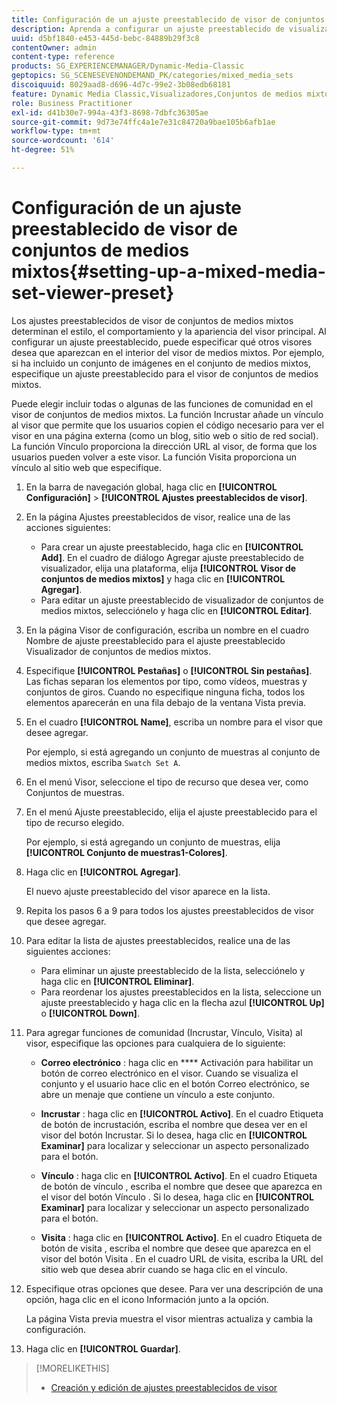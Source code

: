 ```yaml
---
title: Configuración de un ajuste preestablecido de visor de conjuntos de medios mixtos
description: Aprenda a configurar un ajuste preestablecido de visualizador de conjuntos de medios mixtos.
uuid: d5bf1840-e453-445d-bebc-84889b29f3c8
contentOwner: admin
content-type: reference
products: SG_EXPERIENCEMANAGER/Dynamic-Media-Classic
geptopics: SG_SCENESEVENONDEMAND_PK/categories/mixed_media_sets
discoiquuid: 8029aad8-d696-4d7c-99e2-3b08edb68181
feature: Dynamic Media Classic,Visualizadores,Conjuntos de medios mixtos
role: Business Practitioner
exl-id: d41b30e7-994a-43f3-8698-7dbfc36305ae
source-git-commit: 9d73e74ffc4a1e7e31c84720a9bae105b6afb1ae
workflow-type: tm+mt
source-wordcount: '614'
ht-degree: 51%

---
```


# Configuración de un ajuste preestablecido de visor de conjuntos de medios mixtos{#setting-up-a-mixed-media-set-viewer-preset}

Los ajustes preestablecidos de visor de conjuntos de medios mixtos determinan el estilo, el comportamiento y la apariencia del visor principal. Al configurar un ajuste preestablecido, puede especificar qué otros visores desea que aparezcan en el interior del visor de medios mixtos. Por ejemplo, si ha incluido un conjunto de imágenes en el conjunto de medios mixtos, especifique un ajuste preestablecido para el visor de conjuntos de medios mixtos.

Puede elegir incluir todas o algunas de las funciones de comunidad en el visor de conjuntos de medios mixtos. La función Incrustar añade un vínculo al visor que permite que los usuarios copien el código necesario para ver el visor en una página externa (como un blog, sitio web o sitio de red social). La función Vínculo proporciona la dirección URL al visor, de forma que los usuarios pueden volver a este visor. La función Visita proporciona un vínculo al sitio web que especifique.

1. En la barra de navegación global, haga clic en **[!UICONTROL Configuración]** > **[!UICONTROL Ajustes preestablecidos de visor]**.
1. En la página Ajustes preestablecidos de visor, realice una de las acciones siguientes:

   * Para crear un ajuste preestablecido, haga clic en **[!UICONTROL Add]**. En el cuadro de diálogo Agregar ajuste preestablecido de visualizador, elija una plataforma, elija **[!UICONTROL Visor de conjuntos de medios mixtos]** y haga clic en **[!UICONTROL Agregar]**.
   * Para editar un ajuste preestablecido de visualizador de conjuntos de medios mixtos, selecciónelo y haga clic en **[!UICONTROL Editar]**.

1. En la página Visor de configuración, escriba un nombre en el cuadro Nombre de ajuste preestablecido para el ajuste preestablecido Visualizador de conjuntos de medios mixtos.
1. Especifique **[!UICONTROL Pestañas]** o **[!UICONTROL Sin pestañas]**. Las fichas separan los elementos por tipo, como vídeos, muestras y conjuntos de giros. Cuando no especifique ninguna ficha, todos los elementos aparecerán en una fila debajo de la ventana Vista previa.
1. En el cuadro **[!UICONTROL Name]**, escriba un nombre para el visor que desee agregar.

   Por ejemplo, si está agregando un conjunto de muestras al conjunto de medios mixtos, escriba `Swatch Set A`.

1. En el menú Visor, seleccione el tipo de recurso que desea ver, como Conjuntos de muestras.
1. En el menú Ajuste preestablecido, elija el ajuste preestablecido para el tipo de recurso elegido.

   Por ejemplo, si está agregando un conjunto de muestras, elija **[!UICONTROL Conjunto de muestras1-Colores]**.

1. Haga clic en **[!UICONTROL Agregar]**.

   El nuevo ajuste preestablecido del visor aparece en la lista.

1. Repita los pasos 6 a 9 para todos los ajustes preestablecidos de visor que desee agregar.
1. Para editar la lista de ajustes preestablecidos, realice una de las siguientes acciones:

   * Para eliminar un ajuste preestablecido de la lista, selecciónelo y haga clic en **[!UICONTROL Eliminar]**.
   * Para reordenar los ajustes preestablecidos en la lista, seleccione un ajuste preestablecido y haga clic en la flecha azul **[!UICONTROL Up]** o **[!UICONTROL Down]**.

1. Para agregar funciones de comunidad (Incrustar, Vínculo, Visita) al visor, especifique las opciones para cualquiera de lo siguiente:

   * **Correo electrónico** : haga clic en  **** Activación para habilitar un botón de correo electrónico en el visor. Cuando se visualiza el conjunto y el usuario hace clic en el botón Correo electrónico, se abre un menaje que contiene un vínculo a este conjunto.

   * **Incrustar** : haga clic en  **[!UICONTROL Activo]**. En el cuadro Etiqueta de botón de incrustación, escriba el nombre que desea ver en el visor del botón Incrustar. Si lo desea, haga clic en **[!UICONTROL Examinar]** para localizar y seleccionar un aspecto personalizado para el botón.

   * **Vínculo** : haga clic en  **[!UICONTROL Activo]**. En el cuadro Etiqueta de botón de vínculo , escriba el nombre que desee que aparezca en el visor del botón Vínculo . Si lo desea, haga clic en **[!UICONTROL Examinar]** para localizar y seleccionar un aspecto personalizado para el botón.

   * **Visita** : haga clic en  **[!UICONTROL Activo]**. En el cuadro Etiqueta de botón de visita , escriba el nombre que desee que aparezca en el visor del botón Visita . En el cuadro URL de visita, escriba la URL del sitio web que desea abrir cuando se haga clic en el vínculo.

1. Especifique otras opciones que desee. Para ver una descripción de una opción, haga clic en el icono Información junto a la opción.

   La página Vista previa muestra el visor mientras actualiza y cambia la configuración.

1. Haga clic en **[!UICONTROL Guardar]**.

>[!MORELIKETHIS]
>
>* [Creación y edición de ajustes preestablecidos de visor](application-setup.md#adding_and_editing_viewer_presets)

